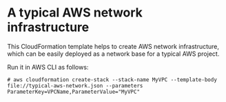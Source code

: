 # A typical AWS network infrastructure

This CloudFormation template helps to create AWS network infrastructure, \
which can be easily deployed as a network base for a typical AWS project.

Run it in AWS CLI as follows:
```
# aws cloudformation create-stack --stack-name MyVPC --template-body file://typical-aws-network.json --parameters ParameterKey=VPCName,ParameterValue="MyVPC"
```
